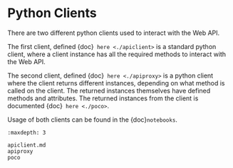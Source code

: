 # Python Clients

There are two different python clients used to interact with the Web API.

The first client, defined {doc}` here <./apiclient>` is a standard python client, where a client instance has all the required methods to interact with the Web API.

The second client, defined {doc}` here <./apiproxy>` is a python client where the client returns different instances, depending on what method is called on the client. The returned instances themselves have defined methods and attributes. The returned instances from the client is documented  {doc}` here <./poco>`.

Usage of both clients can be found in the {doc}`notebooks`. 

```{toctree}
:maxdepth: 3

apiclient.md
apiproxy
poco
```

